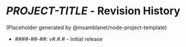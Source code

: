 # ***PROJECT-TITLE*** - Revision History

(Placeholder generated by @msamblanet/node-project-template)

- ####-##-##: v#.#.# - Initial release
